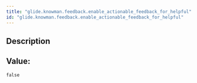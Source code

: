 ```yaml
---
title: "glide.knowman.feedback.enable_actionable_feedback_for_helpful"
id: "glide.knowman.feedback.enable_actionable_feedback_for_helpful"
---
```

## Description



## Value: 
```
false
```